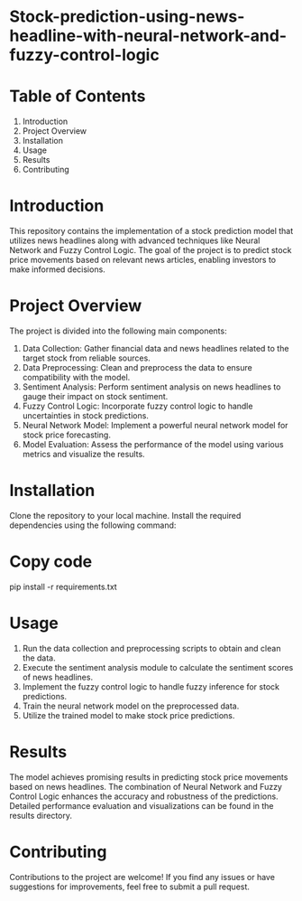 # Stock-prediction-using-news-headline-with-neural-network-and-fuzzy-control-logic
# Table of Contents
1. Introduction
2. Project Overview
3. Installation
4. Usage
5. Results
6. Contributing

# Introduction
This repository contains the implementation of a stock prediction model that utilizes news headlines along with advanced techniques like Neural Network and Fuzzy Control Logic. The goal of the project is to predict stock price movements based on relevant news articles, enabling investors to make informed decisions.

# Project Overview
The project is divided into the following main components:

1. Data Collection: Gather financial data and news headlines related to the target stock from reliable sources.
2. Data Preprocessing: Clean and preprocess the data to ensure compatibility with the model.
3. Sentiment Analysis: Perform sentiment analysis on news headlines to gauge their impact on stock sentiment.
4. Fuzzy Control Logic: Incorporate fuzzy control logic to handle uncertainties in stock predictions.
5. Neural Network Model: Implement a powerful neural network model for stock price forecasting.
6. Model Evaluation: Assess the performance of the model using various metrics and visualize the results.

# Installation
Clone the repository to your local machine.
Install the required dependencies using the following command:
# Copy code
pip install -r requirements.txt
# Usage
1. Run the data collection and preprocessing scripts to obtain and clean the data.
2. Execute the sentiment analysis module to calculate the sentiment scores of news headlines.
3. Implement the fuzzy control logic to handle fuzzy inference for stock predictions.
4. Train the neural network model on the preprocessed data.
5. Utilize the trained model to make stock price predictions.

# Results
The model achieves promising results in predicting stock price movements based on news headlines. The combination of Neural Network and Fuzzy Control Logic enhances the accuracy and robustness of the predictions. Detailed performance evaluation and visualizations can be found in the results directory.

# Contributing
Contributions to the project are welcome! If you find any issues or have suggestions for improvements, feel free to submit a pull request.
